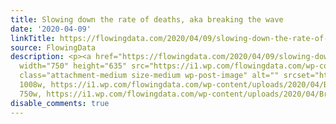 ```yaml
---
title: Slowing down the rate of deaths, aka breaking the wave
date: '2020-04-09'
linkTitle: https://flowingdata.com/2020/04/09/slowing-down-the-rate-of-deaths-aka-breaking-the-wave/
source: FlowingData
description: <p><a href="https://flowingdata.com/2020/04/09/slowing-down-the-rate-of-deaths-aka-breaking-the-wave/"><img
  width="750" height="635" src="https://i1.wp.com/flowingdata.com/wp-content/uploads/2020/04/Breaking-the-wave.png?fit=750%2C635&amp;ssl=1"
  class="attachment-medium size-medium wp-post-image" alt="" srcset="https://i1.wp.com/flowingdata.com/wp-content/uploads/2020/04/Breaking-the-wave.png?w=1008&amp;ssl=1
  1008w, https://i1.wp.com/flowingdata.com/wp-content/uploads/2020/04/Breaking-the-wave.png?resize=750%2C635&amp;ssl=1
  750w, https://i1.wp.com/flowingdata.com/wp-content/uploads/2020/04/Bre ...
disable_comments: true
---
```

<p><a href="https://flowingdata.com/2020/04/09/slowing-down-the-rate-of-deaths-aka-breaking-the-wave/"><img width="750" height="635" src="https://i1.wp.com/flowingdata.com/wp-content/uploads/2020/04/Breaking-the-wave.png?fit=750%2C635&amp;ssl=1" class="attachment-medium size-medium wp-post-image" alt="" srcset="https://i1.wp.com/flowingdata.com/wp-content/uploads/2020/04/Breaking-the-wave.png?w=1008&amp;ssl=1 1008w, https://i1.wp.com/flowingdata.com/wp-content/uploads/2020/04/Breaking-the-wave.png?resize=750%2C635&amp;ssl=1 750w, https://i1.wp.com/flowingdata.com/wp-content/uploads/2020/04/Bre ...